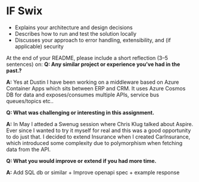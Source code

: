 # IF Swix
- Explains your architecture and design decisions
- Describes how to run and test the solution locally
- Discusses your approach to error handling, extensibility, and (if applicable) security


At the end of your README, please include a short reflection (3–5 sentences) on:
**Q: Any similar project or experience you’ve had in the past.?**

**A:** Yes at Dustin I have been working on a middleware based on Azure Container Apps which sits between ERP and CRM. It uses Azure Cosmos DB for data and exposes/consumes multiple APIs, service bus queues/topics etc..


**Q: What was challenging or interesting in this assignment.**

**A:** In May I atteded a Swenug session where Chris Klug talked about Aspire. Ever since I wanted to try it myself for real and this was a good opportunity to do just that. I decided to extend Insurance when I created CarInsurance, which introduced some complexity due to polymorphism when fetching data from the API.


**Q: What you would improve or extend if you had more time.**

**A:** Add SQL db or similar + Improve openapi spec + example response